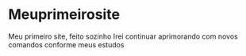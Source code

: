 # Meuprimeirosite
 Meu primeiro site, feito sozinho
 Irei continuar aprimorando com novos comandos conforme meus estudos